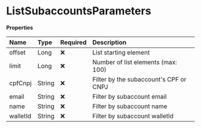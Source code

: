# ListSubaccountsParameters

**Properties**

| Name     | Type   | Required | Description                            |
| :------- | :----- | :------- | :------------------------------------- |
| offset   | Long   | ❌       | List starting element                  |
| limit    | Long   | ❌       | Number of list elements (max: 100)     |
| cpfCnpj  | String | ❌       | Filter by the subaccount's CPF or CNPJ |
| email    | String | ❌       | Filter by subaccount email             |
| name     | String | ❌       | Filter by subaccount name              |
| walletId | String | ❌       | Filter by subaccount walletId          |

<!-- This file was generated by liblab | https://liblab.com/ -->
